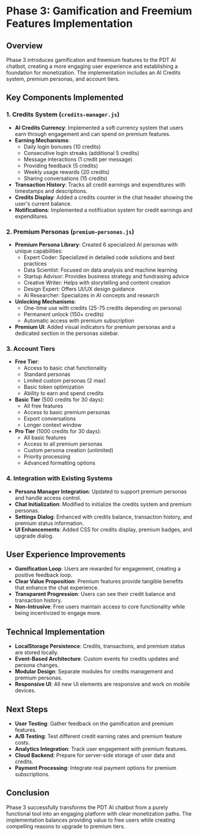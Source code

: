 # Phase 3: Gamification and Freemium Features Implementation

## Overview

Phase 3 introduces gamification and freemium features to the PDT AI chatbot, creating a more engaging user experience and establishing a foundation for monetization. The implementation includes an AI Credits system, premium personas, and account tiers.

## Key Components Implemented

### 1. Credits System (`credits-manager.js`)

- **AI Credits Currency**: Implemented a soft currency system that users earn through engagement and can spend on premium features.
- **Earning Mechanisms**:
  - Daily login bonuses (10 credits)
  - Consecutive login streaks (additional 5 credits)
  - Message interactions (1 credit per message)
  - Providing feedback (5 credits)
  - Weekly usage rewards (20 credits)
  - Sharing conversations (15 credits)
- **Transaction History**: Tracks all credit earnings and expenditures with timestamps and descriptions.
- **Credits Display**: Added a credits counter in the chat header showing the user's current balance.
- **Notifications**: Implemented a notification system for credit earnings and expenditures.

### 2. Premium Personas (`premium-personas.js`)

- **Premium Persona Library**: Created 6 specialized AI personas with unique capabilities:
  - Expert Coder: Specialized in detailed code solutions and best practices
  - Data Scientist: Focused on data analysis and machine learning
  - Startup Advisor: Provides business strategy and fundraising advice
  - Creative Writer: Helps with storytelling and content creation
  - Design Expert: Offers UI/UX design guidance
  - AI Researcher: Specializes in AI concepts and research
- **Unlocking Mechanisms**:
  - One-time use with credits (25-75 credits depending on persona)
  - Permanent unlock (150+ credits)
  - Automatic access with premium subscription
- **Premium UI**: Added visual indicators for premium personas and a dedicated section in the personas sidebar.

### 3. Account Tiers

- **Free Tier**:
  - Access to basic chat functionality
  - Standard personas
  - Limited custom personas (2 max)
  - Basic token optimization
  - Ability to earn and spend credits
- **Basic Tier** (500 credits for 30 days):
  - All free features
  - Access to basic premium personas
  - Export conversations
  - Longer context window
- **Pro Tier** (1000 credits for 30 days):
  - All basic features
  - Access to all premium personas
  - Custom persona creation (unlimited)
  - Priority processing
  - Advanced formatting options

### 4. Integration with Existing Systems

- **Persona Manager Integration**: Updated to support premium personas and handle access control.
- **Chat Initialization**: Modified to initialize the credits system and premium personas.
- **Settings Dialog**: Enhanced with credits balance, transaction history, and premium status information.
- **UI Enhancements**: Added CSS for credits display, premium badges, and upgrade dialog.

## User Experience Improvements

- **Gamification Loop**: Users are rewarded for engagement, creating a positive feedback loop.
- **Clear Value Proposition**: Premium features provide tangible benefits that enhance the chat experience.
- **Transparent Progression**: Users can see their credit balance and transaction history.
- **Non-Intrusive**: Free users maintain access to core functionality while being incentivized to engage more.

## Technical Implementation

- **LocalStorage Persistence**: Credits, transactions, and premium status are stored locally.
- **Event-Based Architecture**: Custom events for credits updates and persona changes.
- **Modular Design**: Separate modules for credits management and premium personas.
- **Responsive UI**: All new UI elements are responsive and work on mobile devices.

## Next Steps

- **User Testing**: Gather feedback on the gamification and premium features.
- **A/B Testing**: Test different credit earning rates and premium feature costs.
- **Analytics Integration**: Track user engagement with premium features.
- **Cloud Backend**: Prepare for server-side storage of user data and credits.
- **Payment Processing**: Integrate real payment options for premium subscriptions.

## Conclusion

Phase 3 successfully transforms the PDT AI chatbot from a purely functional tool into an engaging platform with clear monetization paths. The implementation balances providing value to free users while creating compelling reasons to upgrade to premium tiers. 